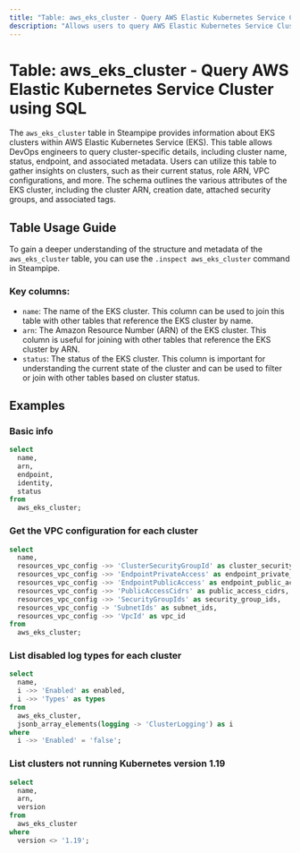 ```yaml
---
title: "Table: aws_eks_cluster - Query AWS Elastic Kubernetes Service Cluster using SQL"
description: "Allows users to query AWS Elastic Kubernetes Service Cluster data, including cluster configurations, statuses, and associated metadata."
---
```


# Table: aws_eks_cluster - Query AWS Elastic Kubernetes Service Cluster using SQL

The `aws_eks_cluster` table in Steampipe provides information about EKS clusters within AWS Elastic Kubernetes Service (EKS). This table allows DevOps engineers to query cluster-specific details, including cluster name, status, endpoint, and associated metadata. Users can utilize this table to gather insights on clusters, such as their current status, role ARN, VPC configurations, and more. The schema outlines the various attributes of the EKS cluster, including the cluster ARN, creation date, attached security groups, and associated tags.

## Table Usage Guide

To gain a deeper understanding of the structure and metadata of the `aws_eks_cluster` table, you can use the `.inspect aws_eks_cluster` command in Steampipe.

### Key columns:

- `name`: The name of the EKS cluster. This column can be used to join this table with other tables that reference the EKS cluster by name.
- `arn`: The Amazon Resource Number (ARN) of the EKS cluster. This column is useful for joining with other tables that reference the EKS cluster by ARN.
- `status`: The status of the EKS cluster. This column is important for understanding the current state of the cluster and can be used to filter or join with other tables based on cluster status.

## Examples

### Basic info

```sql
select
  name,
  arn,
  endpoint,
  identity,
  status
from
  aws_eks_cluster;
```


### Get the VPC configuration for each cluster

```sql
select
  name,
  resources_vpc_config ->> 'ClusterSecurityGroupId' as cluster_security_group_id,
  resources_vpc_config ->> 'EndpointPrivateAccess' as endpoint_private_access,
  resources_vpc_config ->> 'EndpointPublicAccess' as endpoint_public_access,
  resources_vpc_config ->> 'PublicAccessCidrs' as public_access_cidrs,
  resources_vpc_config ->> 'SecurityGroupIds' as security_group_ids,
  resources_vpc_config -> 'SubnetIds' as subnet_ids,
  resources_vpc_config ->> 'VpcId' as vpc_id
from
  aws_eks_cluster;
```


### List disabled log types for each cluster

```sql
select
  name,
  i ->> 'Enabled' as enabled,
  i ->> 'Types' as types
from
  aws_eks_cluster,
  jsonb_array_elements(logging -> 'ClusterLogging') as i
where
  i ->> 'Enabled' = 'false';
```


### List clusters not running Kubernetes version 1.19

```sql
select
  name,
  arn,
  version
from
  aws_eks_cluster
where
  version <> '1.19';
```
